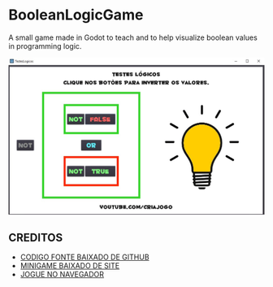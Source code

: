 # BooleanLogicGame
A small game made in Godot to teach and to help visualize boolean values in programming logic.

![](./example.jpg)

## CREDITOS
* [CODIGO FONTE BAIXADO DE GITHUB](https://github.com/alfredbaudisch/BooleanLogicGame)
* [MINIGAME BAIXADO DE SITE](https://www.youtube.com/redirect?event=video_description&redir_token=QUFFLUhqbTJGRzNRZVNYZXFLODFvZC1EUTJTc20xMVZCUXxBQ3Jtc0trX3lkWHNfdzJoY3RFdVpETHY4ZFItYzQwRkUxSXlBRy1NZmoyYlh4cHNMOHRDTVZxZGtEb3dzNkRoZUp0STd4RkNtTVFCVmNxbzUyOE5WekVpNUxCWjh6blRlWnlrRXR0NFhzWlhoTjJzQmZkRVBfdw&q=https%3A%2F%2Fgithub.com%2Falfredbaudisch%2FBooleanLogicGame%2Freleases%2Fdownload%2F1.0%2FTestesLogicos-windows.zip&v=zNPjqag7i7c)
* [JOGUE NO NAVEGADOR](https://www.youtube.com/redirect?event=video_description&redir_token=QUFFLUhqbEY3LWI4Ulk5UzJPeV8weFpxT1l5T2FLeWNmQXxBQ3Jtc0trb0N1ak90RnJxaVJjeGYyOXVMUWRpRUVWNUFhMXp0X3MxTXpVODd2RFc0VEppS3F4U3EzVlFoRE5JblBjYW5hRE9RWGs1UUVFMUxpQlhPTDJraFBfdGxCZTl6QXU3WW1HdGJuVTVaQWtfdDlpZlZYTQ&q=https%3A%2F%2Fcriajogo.com%2Farquivos%2Fgames%2Ftestes-logicos%2F&v=zNPjqag7i7c)
